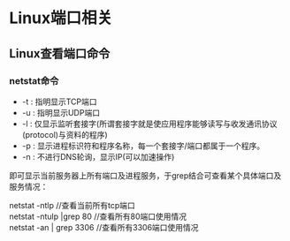 
# Linux端口相关

## Linux查看端口命令

### netstat命令

* -t : 指明显示TCP端口
* -u : 指明显示UDP端口
* -l : 仅显示监听套接字(所谓套接字就是使应用程序能够读写与收发通讯协议(protocol)与资料的程序)
* -p : 显示进程标识符和程序名称，每一个套接字/端口都属于一个程序。
* -n : 不进行DNS轮询，显示IP(可以加速操作)

即可显示当前服务器上所有端口及进程服务，于grep结合可查看某个具体端口及服务情况：

netstat -ntlp   //查看当前所有tcp端口  
netstat -ntulp |grep 80   //查看所有80端口使用情况  
netstat -an | grep 3306   //查看所有3306端口使用情况  

